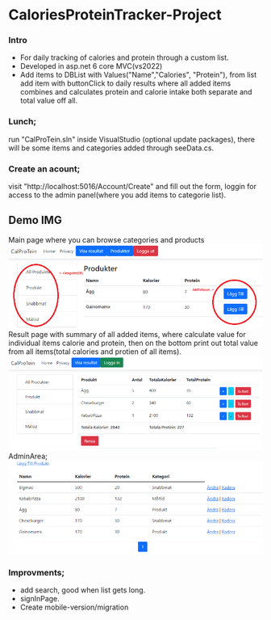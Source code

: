 # CaloriesProteinTracker-Project

### Intro
- For daily tracking of calories and protein through a custom list.
- Developed in asp.net 6 core MVC(vs2022)
- Add items to DBList with Values("Name","Calories", "Protein"), from list add item with buttonClick to daily results where all added items combines and calculates protein and calorie intake both separate and total value off all.

### Lunch;
run "CalProTein.sln" inside VisualStudio (optional update packages), there will be some items and categories added through seeData.cs.
### Create an acount;
visit "http://localhost:5016/Account/Create" and fill out the form, loggin for access to the admin panel(where you add items to categorie list).

## Demo IMG
Main page where you can browse categories and products
![MainPage](imgDemo/main.png)
Result page with summary of all added items, where calculate value for individual items calorie and protein, then on the bottom print out total value from all items(total calories and protien of all items).
![Results](imgDemo/results.png)
AdminArea;
![Results](imgDemo/admin.png)


### Improvments;
- add search, good when list gets long.
- signInPage.
- Create mobile-version/migration
